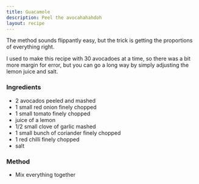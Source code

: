 ```yaml
---
title: Guacamole
description: Peel the avocahahahdoh
layout: recipe
---
```


The method sounds flippantly easy, but the trick is getting the proportions of everything right.

I used to make this recipe with 30 avocadoes at a time, so there was a bit more margin for error, but you can go a long way by simply adjusting the lemon juice and salt.

### Ingredients

- 2 avocados peeled and mashed
- 1 small red onion finely chopped
- 1 small tomato finely chopped
- juice of a lemon
- 1/2 small clove of garlic mashed
- 1 small bunch of coriander finely chopped
- 1 red chilli finely chopped
- salt

### Method
- Mix everything together
